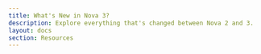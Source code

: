 ```yaml
---
title: What's New in Nova 3?
description: Explore everything that's changed between Nova 2 and 3.
layout: docs
section: Resources
---
```

